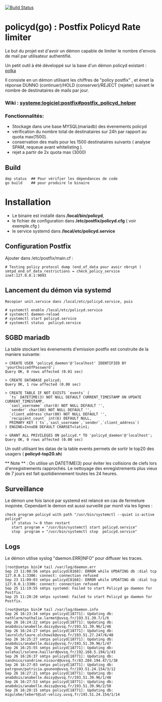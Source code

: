 [![Build Status](https://git.dsi.uvsq.fr/thiecail/policyd/badges/master/build.svg)](https://git.dsi.uvsq.fr/thiecail/policyd/commits/master)


# policyd(go) : Postfix Policyd Rate limiter 

Le but du projet est d'avoir un démon capable de limiter le nombre d'envois de mail par utilisateur authentifié.

Un petit outil à été développé sur la base d'un démon policyd existant : [polka](https://github.com/SimoneLazzaris/polka)

Il consiste en un démon utilisant les chiffres de  "policy postfix" , et émet la réponse DUNNO (continuer)/HOLD (conserver)/REJECT (rejeter) suivant le nombre de destinataires de mails par jour.

### Wiki : [systeme:logiciel:postfix#postfix_policyd_helper](http://wiki.dsi.uvsq.fr/systeme:logiciel:postfix#postfix_policyd_helper)

### Fonctionnalités: 
  - Stockage dans une base MYSQL(mariadb) des évenements policyd
  - vérification du nombre total de destinataires sur 24h par rapport au quota max(1500).
  - conservation des mails pour les 1500 destinataires suivants ( analyse SPAM, requeue avant whitelisting ).
  - rejet a partir de 2x quota max (3000)


## Build
```
dep status  ## Pour vérifier les dépendances de code
go build    ## pour produire le binaire
```

# Installation 

 - Le binaire est installé dans __/local/bin/policyd__, 
 - le fichier de configuration dans __/etc/postfix/policyd.cfg__ ( voir exemple.cfg )
 - le service systemd dans __/local/etc/policyd.service__

## Configuration Postfix

Ajouter dans /etc/postfix/main.cf :
```
# Testing policy protocol dump (end_of_data pour avoir nbrcpt )
smtpd_end_of_data_restrictions = check_policy_service inet:127.0.0.1:9093
```

## Lancement du démon via systemd
```
Recopier unit.service dans /local/etc/policyd.service, puis

# systemctl enable /local/etc/policyd.service
# systemctl daemon-reload
# systemctl start policyd.service
# systemctl status  policyd.service

```

## SGBD mariadb 

La table stockant les évenements d'emission postfix est construite de la maniere suivante: 

```
> CREATE USER 'policyd_daemon'@'localhost' IDENTIFIED BY 'yourChoiceOfPassword';
Query OK, 0 rows affected (0.01 sec)

> CREATE DATABASE policyd;
Query OK, 1 row affected (0.00 sec)

> CREATE TABLE IF NOT EXISTS `events` (
  `ts` DATETIME(3) NOT NULL DEFAULT CURRENT_TIMESTAMP ON UPDATE CURRENT_TIMESTAMP,
  `sasl_username` char(8) NOT NULL DEFAULT '',
  `sender` char(80) NOT NULL DEFAULT '',
  `client_address`char(80) NOT NULL DEFAULT '',
  `recipient_count` int(6) DEFAULT NULL,
  PRIMARY KEY (`ts`,`sasl_username`,`sender`,`client_address`)
) ENGINE=InnoDB DEFAULT CHARSET=latin1;

> GRANT ALL PRIVILEGES ON policyd.* TO 'policyd_daemon'@'localhost';
Query OK, 0 rows affected (0.00 sec)

```

Un outil utilisant les datas de la table events permets de sortir le top20 des usagers ( **policyd-top20.sh**)

** Note ** : 
On utilise un DATETIME(3) pour éviter les collisions de clefs lors d'enregistrements rapprochés.
Le nettoyage des enregistrements plus vieux de 7 jours est fait quotidiennement toutes les 24 heures.

## Surveillance

Le démon une fois lancé par systemd est relancé en cas de fermeture inopinée.
Cependant le demon est aussi surveillé par monit via les lignes : 
```
check program policyd with path "/usr/bin/systemctl --quiet is-active policyd"
   if status != 0 then restart
   start program = "/usr/bin/systemctl start policyd.service"
   stop  program = "/usr/bin/systemctl stop  policyd.service"
```

## Logs

Le démon utilise syslog "daemon.ERR|INFO" pour diffuser les traces.
```
[root@smtps bin]# tail /var/log/daemon.err
Sep 23 11:08:56 smtps policyd[8168]: ERROR while UPDATING db :dial tcp 127.0.0.1:3306: connect: connection refused
Sep 23 11:09:03 smtps policyd[8168]: ERROR while UPDATING db :dial tcp 127.0.0.1:3306: connect: connection refused
Sep 25 11:19:55 smtps systemd: Failed to start Policyd go daemon for Postfix.
Sep 25 11:20:20 smtps systemd: Failed to start Policyd go daemon for Postfix.

[root@smtps bin]# tail /var/log/daemon.info
Sep 26 16:23:34 smtps policyd[18771]: Updating db: nathlarm/nathalie.larmet@uvsq.fr/193.51.39.7/1/6
Sep 26 16:24:22 smtps policyd[18771]: Updating db: anabdois/anabelle.doisy@uvsq.fr/193.51.39.96/1/46
Sep 26 16:24:27 smtps policyd[18771]: Updating db: laurolch/laure.olchowik@uvsq.fr/193.51.27.247/6/48
Sep 26 16:25:27 smtps policyd[18771]: Updating db: anabdois/anabelle.doisy@uvsq.fr/193.51.39.96/1/47
Sep 26 16:25:55 smtps policyd[18771]: Updating db: solehail/solene.haillard@uvsq.fr/192.168.5.194/1/43
Sep 26 16:26:37 smtps policyd[18771]: Updating db: sandnico/sandrine.nicourd@uvsq.fr/83.204.194.47/1/38
Sep 26 16:27:03 smtps policyd[18771]: Updating db: patrgoun/patricia.gounon@uvsq.fr/193.51.24.154/3/12
Sep 26 16:27:21 smtps policyd[18771]: Updating db: anabdois/anabelle.doisy@uvsq.fr/193.51.39.96/1/48
Sep 26 16:27:53 smtps policyd[18771]: Updating db: anabdois/anabelle.doisy@uvsq.fr/193.51.39.96/2/50
Sep 26 16:28:15 smtps policyd[18771]: Updating db: migulebe/lebert@iut-velizy.uvsq.fr/193.51.24.154/1/14

```
